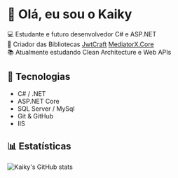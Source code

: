 # 👋 Olá, eu sou o Kaiky

💻 Estudante e futuro desenvolvedor C# e ASP.NET  
🚀 Criador das Bibliotecas [JwtCraft](https://www.nuget.org/packages/JwtCraft/)   [MediatorX.Core](https://www.nuget.org/packages/MediatorX.Core/)  
📚 Atualmente estudando Clean Architecture e Web APIs  

## 🚀 Tecnologias
- C# / .NET
- ASP.NET Core
- SQL Server / MySql
- Git & GitHub
- IIS

## 📊 Estatísticas
![Kaiky's GitHub stats](https://github-readme-stats.vercel.app/api?username=Kaikygabriel&show_icons=true&theme=dracula)
